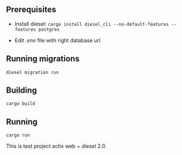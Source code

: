 ## Prerequisites
* Install diesel:
  ```cargo install diesel_cli --no-default-features --features postgres```

* Edit _.env_ file with right database url

## Running migrations
```diesel migration run```

## Building
```cargo build```

## Running
```cargo run```

This is test project actix web + diesel 2.0.
